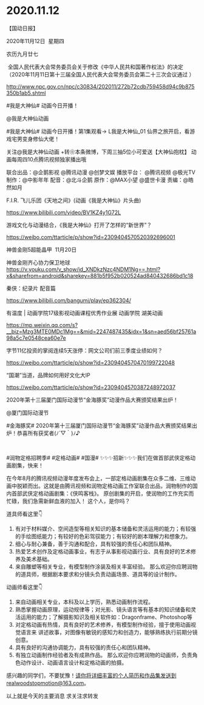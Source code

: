 ﻿#  2020.11.12
【国动日报】

2020年11月12日  星期四


农历九月廿七


 全国人民代表大会常务委员会关于修改《中华人民共和国著作权法》的决定
（2020年11月11日第十三届全国人民代表大会常务委员会第二十三次会议通过 ）

http://www.npc.gov.cn/npc/c30834/202011/272b72cdb759458d94c9b875350b1ab5.shtml

#我是大神仙# 动画今日开播！

@我是大神仙动画   


#我是大神仙# 动画今日开播！第1集观看→ L我是大神仙_01
仙界之旅开启，看游戏宅男变身修仙大佬！


关注@我是大神仙动画 +转❀本条微博，下周三抽5位小可爱送【大神仙抱枕】
动画每周四10点腾讯视频独家播出哦


联合出品：@企鹅影视 @腾讯动漫 @创梦文娱
播放平台： @腾讯视频 @极光TV
制作：@中影年年 配音：@北斗企鹅
原作：@MAX小望 @盛世卡漫
责编：@皓然如月





F.I.R. 飞儿乐团《天地之间》(动画《我是大神仙》片头曲)

https://www.bilibili.com/video/BV1KZ4y1G72L







游戏文化与动漫结合，《我是大神仙》打开了怎样的“新世界”？

https://weibo.com/ttarticle/p/show?id=2309404570520392696001

神兽金刚5超能晶甲  11月20日

神兽金刚齐心协力保卫地球 
https://v.youku.com/v_show/id_XNDkzNzc4NDM1Ng==.html?x&sharefrom=android&sharekey=881b5f952b020524ad840432686bd1c18




秦侠：纪录片 配音篇


https://www.bilibili.com/bangumi/play/ep362304/




有温度 | 动画学院17级影视动画课程优秀作业展
动画学院 湖美动画

https://mp.weixin.qq.com/s?__biz=Mzg3MTE0MDc1Mg==&mid=2247487435&idx=1&sn=aed56bf25761a98a5c7e0548cea60e7e


字节11亿投资的掌阅连续5天涨停：网文公司们前三季度业绩如何？

https://weibo.com/ttarticle/p/show?id=2309404570470199722048

“国潮”当道，品牌如何用好文化大IP

https://weibo.com/ttarticle/p/show?id=2309404570387248972037

2020年第十三届厦门国际动漫节“金海豚奖”动漫作品大赛颁奖结果出炉！

@厦门国际动漫节


#金海豚奖# 2020年第十三届厦门国际动漫节“金海豚奖”动漫作品大赛颁奖结果出炉！恭喜所有获奖者(ﾉ´▽｀)ﾉ♪

 









#润物定格招聘季# #定格动画# #国漫# ✨✨✨招新✨✨✨我们在做首部武侠定格动画剧集，快来！


在今年8月的腾讯视频动漫年度发布会上，一部定格动画剧集在众多二维、三维动画中脱颖而出。这就是由腾讯视频和润物定格动画工作室联合出品，润物制作的国内首部武侠定格动画剧集：《侠鸣客栈》。
原创剧集的开启，使润物的工作充实而忙碌，我们急需新鲜血液的加入！
这个人，是你吗？

道具师看这里👇
1. 有对于材料媒介、空间造型等相关知识的基本储备和灵活运用的能力；有较强的手绘图纸能力；有较好的色彩驾驭能力；有较好的剧本理解力和想象力。
2. 细心与耐心兼备，善于沟通和配合，具有较强的责任心和团队精神。
3. 热爱艺术创作及定格动画事业，有志于从事影视动画行业、具有良好的艺术修养及美术基础。
4. 来自雕塑等相关专业，有模型制作涂装及相关丰富经验。
那么欢迎你应聘润物的道具师，根据剧本要求和分镜头负责动画场景、道具等的设计制作。

动画师看这里👇
1. 来自动画相关专业，本科及以上学历，熟悉动画制作流程。
2. 熟悉掌握动画原理，运动规律等；对光影、镜头语言等有基本的知识储备和灵活运用的能力；了解摄影知识及相关软件如：Dragonframe、Photoshop等
3. 对定格动画有热情，具有良好的艺术修养，有模型制作经验，擅于使用动画视觉语言来 讲述故事，对图像有敏锐的感知力和创造力，能够熟练执行前期分镜创意。
4. 具有良好的沟通协调能力，具有较强的责任心和团队精神。
5. 有独立动画制作经验者及有成熟作品。
那么欢迎你应聘润物的动画师，负责角色动作设计、动画语言设计和定格动画的拍摄。

感兴趣的同学们，不要犹豫！请你将详细丰富的个人简历和作品集发送到realwoodstopmotion@163.com。







以上就是今天的主要消息
求关注求转发













